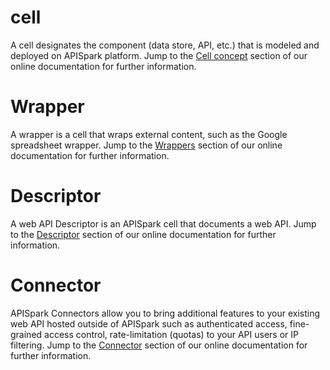 # cell
A cell designates the component (data store, API, etc.) that is modeled and deployed on APISpark platform.
Jump to the [Cell concept](/technical-resources/apispark/guide/explore/overview "Cell concept") section of our online documentation for further information.

# Wrapper
A wrapper is a cell that wraps external content, such as the Google spreadsheet wrapper.
Jump to the [Wrappers](/technical-resources/apispark/guide/store/wrappers/overview "Wrappers") section of our online documentation for further information.

# Descriptor
A web API Descriptor is an APISpark cell that documents a web API.
Jump to the [Descriptor](/technical-resources/apispark/guide/document/overview "Descriptor") section of our online documentation for further information.

# Connector
APISpark Connectors allow you to bring additional features to your existing web API hosted outside of APISpark such as authenticated access, fine-grained access control, rate-limitation (quotas) to your API users or IP filtering.
Jump to the [Connector](/technical-resources/apispark/guide/manage/connectors "Connector") section of our online documentation for further information.
